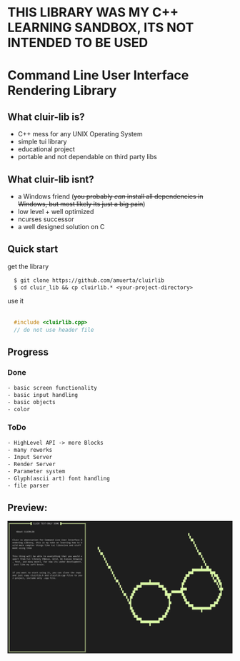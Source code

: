 # THIS LIBRARY WAS MY C++ LEARNING SANDBOX, ITS NOT INTENDED TO BE USED

# Command Line User Interface Rendering Library

## What cluir-lib is?
  
  + C++ mess for any UNIX Operating System
  + simple tui library
  + educational project
  + portable and not dependable on third party libs
  
## What cluir-lib isnt?

  + a Windows friend (~~you probably *can* install all dependencies in Windows, but most likely its just a big pain~~)
  + low level + well optimized 
  + ncurses successor
  + a well designed solution on C

## Quick start

get the library

```
  $ git clone https://github.com/amuerta/cluirlib
  $ cd cluir_lib && cp cluirlib.* <your-project-directory>

```

use it

```cpp

  #include <cluirlib.cpp>
  // do not use header file

```

## Progress

### Done 
    - basic screen functionality
    - basic input handling
    - basic objects
    - color
### ToDo
    - HighLevel API -> more Blocks
    - many reworks
    - Input Server
    - Render Server
    - Parameter system
    - Glyph(ascii art) font handling
    - file parser

## Preview:
![preview-1](/imgs/demo1.png)
